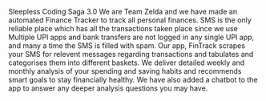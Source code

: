 Sleepless Coding Saga 3.0 We are Team Zelda and we have made an automated Finance Tracker to track all personal finances. SMS is the only reliable place which has all the transactions taken place since we use Multiple UPI apps and bank transfers are not logged in any single UPI app, and many a time the SMS is filled with spam. Our app, FinTrack scrapes your SMS for relevent messages regarding transactions and tabulates and categorises them into different baskets. We deliver detailed weekly and monthly analysis of your spending and saving habits and recommends smart goals to stay financially healthy. We have also added a chatbot to the app to answer any deeper analysis questions you may have.
